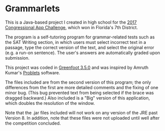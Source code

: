 # Grammarlets
This is a Java-based project I created in high school for the [2017 Congressional App Challenge](https://www.congressionalappchallenge.us/2017-winners/), which won in Florida's 7th District.

The program is a self-tutoring program for grammar-related tests such as the SAT Writing section, in which users must select incorrect text in a passage, type the correct version of the text, and select the original error (e.g. a run-on sentence). The user's answers are automatically graded upon submission.

This project was coded in [Greenfoot 3.5.0](https://www.greenfoot.org/door) and was inspired by Amruth Kumar's [Problets](http://www.problets.org/) software.

The files included are from the second version of this program; the only differences from the first are more detailed comments and the fixing of one minor bug. (This bug prevented text from being selected if the brace was dragged backward.) Also included is a "Big" version of this application, which doubles the resolution of the window.

Note that the .jar files included will not work on any version of the JRE past Version 8. In addition, note that these files were not uploaded until well after the competition concluded.
